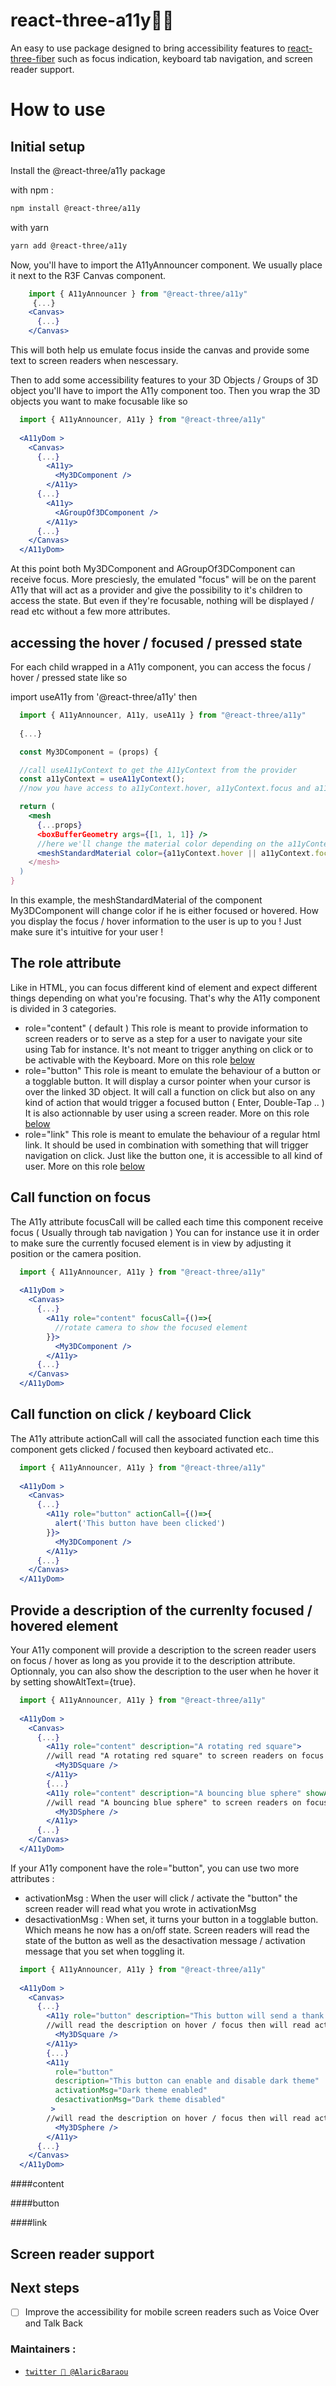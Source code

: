 <h1>react-three-a11y👩‍🦯</h1>

An easy to use package designed to bring accessibility features to [react-three-fiber](https://github.com/pmndrs/react-three-fiber) such as focus indication, keyboard tab navigation, and screen reader support.

# How to use

## Initial setup

Install the @react-three/a11y package 

with npm :
```bash
npm install @react-three/a11y
```
with yarn
```bash
yarn add @react-three/a11y
```

Now, you'll have to import the A11yAnnouncer component. We usually place it next to the R3F Canvas component.

```jsx
    import { A11yAnnouncer } from "@react-three/a11y"
     {...}
    <Canvas>
      {...}
    </Canvas>
```

This will both help us emulate focus inside the canvas and provide some text to screen readers when nescessary.

Then to add some accessibility features to your 3D Objects / Groups of 3D object you'll have to import the A11y component too.
Then you wrap the 3D objects you want to make focusable like so

```jsx
  import { A11yAnnouncer, A11y } from "@react-three/a11y"
  
  <A11yDom >
    <Canvas>
      {...}
        <A11y>
          <My3DComponent />
        </A11y>
      {...}
        <A11y>
          <AGroupOf3DComponent />
        </A11y>
      {...}
    </Canvas>
  </A11yDom>
```

At this point both My3DComponent and AGroupOf3DComponent can receive focus.
More presciesly, the emulated "focus" will be on the parent A11y that will act as a provider and give the possibility to it's children to access the state.
But even if they're focusable, nothing will be displayed / read etc without a few more attributes.

## accessing the hover / focused / pressed state

For each child wrapped in a A11y component, you can access the focus / hover / pressed state like so

import useA11y from '@react-three/a11y' then

```jsx
  import { A11yAnnouncer, A11y, useA11y } from "@react-three/a11y"
  
  {...}

  const My3DComponent = (props) {

  //call useA11yContext to get the A11yContext from the provider
  const a11yContext = useA11yContext();
  //now you have access to a11yContext.hover, a11yContext.focus and a11yContext.pressed

  return (
    <mesh
      {...props}
      <boxBufferGeometry args={[1, 1, 1]} />
      //here we'll change the material color depending on the a11yContext state
      <meshStandardMaterial color={a11yContext.hover || a11yContext.focus ? 'hotpink' : 'orange'} />
    </mesh>
  )
}
```

In this example, the meshStandardMaterial of the component My3DComponent will change color if he is either focused or hovered.
How you display the focus / hover information to the user is up to you ! Just make sure it's intuitive for your user !

## The role attribute 

Like in HTML, you can focus different kind of element and expect different things depending on what you're focusing.
That's why the A11y component is divided in 3 categories.

- role="content" ( default )
This role is meant to provide information to screen readers or to serve as a step for a user to navigate your site using Tab for instance.
It's not meant to trigger anything on click or to be activable with the Keyboard.
More on this role <a href="/#content"> below </a>
- role="button" 
This role is meant to emulate the behaviour of a button or a togglable button.
It will display a cursor pointer when your cursor is over the linked 3D object.
It will call a function on click but also on any kind of action that would trigger a focused button ( Enter, Double-Tap .. )
It is also actionnable by user using a screen reader.
More on this role <a href="/#button"> below </a>
- role="link" 
This role is meant to emulate the behaviour of a regular html link.
It should be used in combination with something that will trigger navigation on click.
Just like the button one, it is accessible to all kind of user.
More on this role <a href="/#link"> below </a>

## Call function on focus

The A11y attribute focusCall will be called each time this component receive focus ( Usually through tab navigation )
You can for instance use it in order to make sure the currently focused element is in view by adjusting it position or the camera position.

```jsx
  import { A11yAnnouncer, A11y } from "@react-three/a11y"
  
  <A11yDom >
    <Canvas>
      {...}
        <A11y role="content" focusCall={()=>{
          //rotate camera to show the focused element
        }}>
          <My3DComponent />
        </A11y>
      {...}
    </Canvas>
  </A11yDom>
```

## Call function on click / keyboard Click

The A11y attribute actionCall will call the associated function each time this component gets clicked / focused then keyboard activated etc..

```jsx
  import { A11yAnnouncer, A11y } from "@react-three/a11y"
  
  <A11yDom >
    <Canvas>
      {...}
        <A11y role="button" actionCall={()=>{
          alert('This button have been clicked')
        }}>
          <My3DComponent />
        </A11y>
      {...}
    </Canvas>
  </A11yDom>
```

## Provide a description of the currenlty focused / hovered element

Your A11y component will provide a description to the screen reader users on focus / hover as long as you provide it to the description attribute.
Optionnaly, you can also show the description to the user when he hover it by setting showAltText={true}.

```jsx
  import { A11yAnnouncer, A11y } from "@react-three/a11y"
  
  <A11yDom >
    <Canvas>
      {...}
        <A11y role="content" description="A rotating red square">
        //will read "A rotating red square" to screen readers on focus / hover 
          <My3DSquare />
        </A11y>
        {...}
        <A11y role="content" description="A bouncing blue sphere" showAltText={true}>
        //will read "A bouncing blue sphere" to screen readers on focus / hover while also showing it on mouseover
          <My3DSphere />
        </A11y>
      {...}
    </Canvas>
  </A11yDom>
```

If your A11y component have the role="button", you can use two more attributes : 
- activationMsg : When the user will click / activate the "button" the screen reader will read what you wrote in activationMsg
- desactivationMsg : When set, it turns your button in a togglable button. Which means he now has a on/off state. Screen readers will read the state of the button as well as the desactivation message / activation message that you set when toggling it.

```jsx
  import { A11yAnnouncer, A11y } from "@react-three/a11y"
  
  <A11yDom >
    <Canvas>
      {...}
        <A11y role="button" description="This button will send a thank you email to the team" activationMsg="Email is sending">
        //will read the description on hover / focus then will read activationMsg if clicked / pressed
          <My3DSquare />
        </A11y>
        {...}
        <A11y
          role="button" 
          description="This button can enable and disable dark theme" 
          activationMsg="Dark theme enabled"
          desactivationMsg="Dark theme disabled"
         >
        //will read the description on hover / focus then will read activationMsg if turned on or desactivationMsg if tuned off
          <My3DSphere />
        </A11y>
      {...}
    </Canvas>
  </A11yDom>
```

####content

####button

####link

## Screen reader support

## Next steps

- [ ] Improve the accessibility for mobile screen readers such as Voice Over and Talk Back

### Maintainers :

- [`twitter 👋 @AlaricBaraou`](https://twitter.com/AlaricBaraou)
